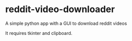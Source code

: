 # reddit-video-downloader
A simple python app with a GUI to download reddit videos

It requires tkinter and clipboard.
